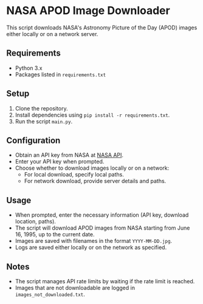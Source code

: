 # NASA APOD Image Downloader

This script downloads NASA's Astronomy Picture of the Day (APOD) images either locally or on a network server.

## Requirements

- Python 3.x
- Packages listed in `requirements.txt`

## Setup

1. Clone the repository.
2. Install dependencies using `pip install -r requirements.txt`.
3. Run the script `main.py`.

## Configuration

- Obtain an API key from NASA at [NASA API](https://api.nasa.gov/).
- Enter your API key when prompted.
- Choose whether to download images locally or on a network:
  - For local download, specify local paths.
  - For network download, provide server details and paths.

## Usage

- When prompted, enter the necessary information (API key, download location, paths).
- The script will download APOD images from NASA starting from June 16, 1995, up to the current date.
- Images are saved with filenames in the format `YYYY-MM-DD.jpg`.
- Logs are saved either locally or on the network as specified.

## Notes

- The script manages API rate limits by waiting if the rate limit is reached.
- Images that are not downloadable are logged in `images_not_downloaded.txt`.

